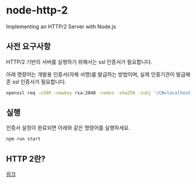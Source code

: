 # node-http-2

Implementing an HTTP/2 Server with Node.js

## 사전 요구사항

HTTP/2 기반의 서버를 실행하기 위해서는 ssl 인증서가 필요합니다.

아래 명령어는 개발용 인증서(자체 서명)를 발급하는 방법이며, 실제 인증기관이 발급해준 ssl 인증서가 필요합니다.

```sh
openssl req -x509 -newkey rsa:2048 -nodes -sha256 -subj '/CN=localhost' -keyout ./src/privkey.pem -out ./src/cert.pem
```

## 실행

인증서 설정이 완료되면 아래와 같은 명령어를 실행하세요.

```sh
npm run start
```

## HTTP 2란?

[링크](https://inpa.tistory.com/entry/WEB-%F0%9F%8C%90-HTTP-20-%ED%86%B5%EC%8B%A0-%EA%B8%B0%EC%88%A0-%EC%9D%B4%EC%A0%9C%EB%8A%94-%ED%99%95%EC%8B%A4%ED%9E%88-%EC%9D%B4%ED%95%B4%ED%95%98%EC%9E%90)
